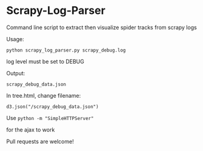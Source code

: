 Scrapy-Log-Parser
=================

Command line script to extract then visualize spider tracks from scrapy logs


Usage:

`python scrapy_log_parser.py scrapy_debug.log`

log level must be set to DEBUG


Output:

`scrapy_debug_data.json`


In tree.html, change filename:

`d3.json("/scrapy_debug_data.json")`


Use `python -m "SimpleHTTPServer"`

for the ajax to work


Pull requests are welcome!
